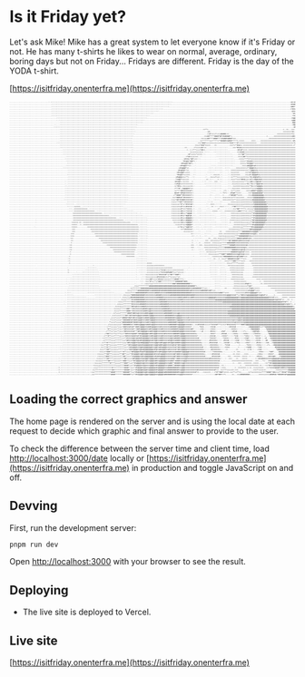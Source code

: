 # Is it Friday yet?

Let's ask Mike! Mike has a great system to let everyone know if it's Friday or not. He has many t-shirts he likes to wear on normal, average, ordinary, boring days but not on Friday... Fridays are different. Friday is the day of the YODA t-shirt.

[https://isitfriday.onenterfra.me](https://isitfriday.onenterfra.me)

<pre style='font-size: 3px;'>
......................................:.:::::::::::::::::::::::::::::::::::::::::::::::::::::::::::::::::::::::::::::::::::::::::::::::::::::::::::::::::::::::-------------------------------------------------------------------------------------------------------------------+#+=#@@@@@@%%%%%#######%@@@@%=-+%@@@%%@@@@%%%%%%%%%%%%%%*###%@@@@@@@@@@@@@@@@@@@@@@@@@@@@@@@@@@@@@@@@@@@@@@@@@@@%%%@@@@%%*====
.........................................:::::::::::::::::::::::::::::::::::::::::::::::::::::::::::::::::::::::::::::::::::::::::::::::::::::::::::::::::::::--------------------------------------------------------------------------------------------------------------------+#%##@@@@@@%%%%%%%###%@@@@@@*--=%@@@@@@@@@@%%%%%%%%%%%%%####%@@@@@@@@@@@@@@@@@@@@@@@@@@@@@@@@@@@@@@@@@@@@@@@@@@%%%%@@@@%%+====
.........................................:::::::::::::::::::::::::::::::::::::::::::::::::::::::::::::::::::::::::::::::::::::::::::::::::::::::::::::::::::----------------------------------------------------------------------------------------------------------------------=##%*@@@@%%@@%%%%%%#%%@@@@@@**@@@%@@@@@@@@@%%%%%%%%%%%@@%###%@@@@@@@@@@@@@@@@@@@@@@@@@@@@@@@@@@@@@@@@@@@@@@@@@@%%##@@@@@%=====
.........................................:::::::::::::::::::::::::::::::::::::::::::::::::::::::::::::::::::::::::::::::::::::::::::::::::::::::::::::----------------------------------------------------------------------------------------------------------------------------=*#%%@@@@%%%%%%%%%%%%%%@@@@@@@@@%*#@@@@@@@@%%%%%%%%%%%@@@###%@@@@@@@@@@@@@@@@@@@@@@@@@@@@@@@@@@@@@@@@@@@@@@@@@@%%#%@@@@@#=====
.........................................:::::::::::::::::::::::::::::::::::::::::::::::::::::::::::::::::::::::::::::::::::::::::::::::::::::::::---------------------------------------------------------------------------------------------------------------------------------+#%%%@@@%%%%%%%%%%%%@@@@@@@#*#%@@@@@@@@@@@@%%%%%%%%%@@@@##%@@@@@@@@@@@@@@@@@@@@@@@@@@@@@@@@@@@@@@@@@@@@@@@@@@@@@@@@@@@%+-====
.........................................::::::::::::::::::::::::::::::::::::::::::::::::::::::::::::::::::::::::::::::::::::::::::::::::::::---------------------------------------------------------------------------------------------------------------------------------------*#%%%@@%%%%%%%%%%@@@@@@@@@@@%=-*@@@@@@@@%%%%%%%%%%%@@@@@@@@@@@@@@@@@@@@@@@@@@@@@@@@@@@@@@@@@@@@@@@@@@@@@@@@@@@@@@@@@@#=-====
.........................................::::::::::::::::::::::::::::::::::::::::::::::::::::::::::::::::::::::::::::::::::::::::::::::::-------------------------------------------------------------------------------------------------------------------------------------------*%%%%%@@%%%%%%%%%@@@@@@@@@@@%=-#@@@%%%#%%%%%%%%%%@@@@@@@@@@@@@@@@@@@@@@@@@@@@@@@@@@@@@@@@@@@@@@@@@@@@@@@@@@@@@@@@@@@%==-=*==
..............................................::::::::::::::::::::::::::::::::::::::::::::::::::::::::::::::::::::::::::::::::::::::::---------------------------------------------------------------------------------------------------------------------------------------------=%@@@%%%%%%%%%%%%%%@@@@@@@@@@##%@@####%%%%%%%%%%%@@@@@@@@@@@@@@@@@@@@@@@@@@@@@@@@@@@@@@@*=#@@@@@@@@@@@@@@@@@@@@@@@@@%+-==+*==
..............................................:.::::::::::::::::::::::::::::::::::::::::::::::::::::::::::::::::::::::::::::::::::::-----------------------------------------------------------------------------------------------------------------------------------------------+@@@@%%%@%%%%%%%##%@@@@@@@@@@@@@@@###%%%%%%%%%%@@@@@@@@@@@@@@@@@@@@@@@@@@@@@@@@@@@@@@@@%==%@@@@@@@@@@@@@@@@@@@@@@@@@*--=+**==
.................................................:::::::::::::::::::::::::::::::::::::::::::::::::::::::::::::::::::::::::::::::::--------------------------------------------------------------------------------------------------------------------------------------------------#@@@@%%%%%%%%%####%@@@@@@@@##@@@@@##%%%%%%%%@@@@@@@@@@@@@@@@@@@@@@@@@@@@@@@@@@@@@@@@@@+-+@@@@@@@@@@@@@@@@@@@@@@@@@#===**#+==
............................................:....::::::::::::::::::::::::::::::::::::::::::::::::::::::::::::::::::::::::::::-------------------------------------------------------------------------------------------------------------------------------------------------------=#@@##%%%%%%%%#####@@@@@@@@@@@@@@@@%%%%%@@@@@@@@@@@@@@##@@@@@@@@@@@@@@@@@@@@@@@@@@@@@*=-+@@@@@@@@%#%@@@@@@@@@@@@@#==-+***===
...........................................:::::::::::::::::::::::::::::::::::::::::::::::::::::::::::::::::::::::::::::::::---------------------------------------------------------------------------------------------------------------------------------------------------------=#%=-+#%%%%%%####*%@@@@@@@@@@@@@@@@%%%@@@@@@@@@@@@@@@@@@@@@@@@@@@@@@@@@@@@@@@@@@@@@@+=-+@@@@@@@#%@%@@@@@@@@@@@@%+==-+*#+===
.................................................:::::::::::::::::::::::::::::::::::::::::::::::::::::::::::::::::::::::::-------------------------------------------------------------------==**+-------------------------------------------------------------------------=--==---=+=-----=#%%%%%####*#@@@@@@@@@*==++++*%%%@@@@@@@@@@@@@@@#@@@@@@@@@@@@@@@@@@@@@@@@@@@@@*==#@@@@@##@%++@@@@@@@@@@@@@@@@@@@#====
.................................................::::::::::::::::::::::::::::::::::::::::::::::::::::::::::::::::::::::::::----------------------------------------------------------------------+#+-----------------------------------------------------------------------========*#=-======+%%%%####**#@@@@@@#=*#*++===+%%@@@@@@@@@@@@@@@@@@@@@@@@@@@@@@@@@@@@@@@@@@@@@%==%@@@%@@%*==%@@@@@@@@@%*==+*#@%#+====
.................................................:::::::::::::::::::::::::::::::::::::::::::::::::::::::::::::::::::::::::-----------------------------------------------------------------------==#*===+*+==+#####+==-----------------------------------------------==============*%+-=======*%%%####***%@@@%@%=%@@@@@@@@@@@@@@@@@@@@@@@@#==#@@@@@@@@@@@@@@@@@@@@@@@@@@@*=#@@@@@%+===*@@@@@@@@@%+=====#%#+=====
.................................................::::::::::::::::::::::::::::::::::::::::::::::::::::::::::::::::::::::::---------------------------------------------------------------------==+##*****####*##*#%#####*+----------------------------------=------=================+##=-=====*%%%%%%####*#@@*+@@**@@@@@@@@@@@@@@@@@@@@@@@@*==*@@@@@@@@@@@@@@@@@@@@@@@@@@+=#@@@@@*====+@@@@@@@@@#======#%#*======
.................................................:::::::::::::::::::::::::::::::::::::::::::::::::::::::::::::::::::::::-------------------------------------------------------------------===+++##****####****#%###%####*===--------------------------------=======================*%*====-+%%%%%%%%####*#@*+%@*+%@@@@@@@@@@@@@@@@@@@@@@@*==+@@@@@@@@@@@@@@@@@@@@@@@@@#=*@@#*#@@+==+%@@@@@@@%+======#%#*=======
.................................................::::::::::::::::::::::::::::::::::::::::::::::::::::::::::::::::::::::-------------------------------------------------------------------=+*******+++*****+**#####%%####*****=-=====-------====-----==============================-=#%*=====*@@@@%%%%%####%@@@#==*@@@@@@@@@@@@@@@@@@@@@@@*==+%@@@@@@@@@@@@@@@@@@@@@@@*========*@@*=%@@@@@@@%+======#%#*========
..............................................::::::::::::::::::::::::::::::::::::::::::::::::::::::::::::::::::::::::::----------------------------------------------------------------==+*###*++++==+++++++========+*#%#****#*+================----================================*%%+====*%@@@@@%%%%%###%@@@#==#@@@@@@@@@@@@@@@@@@@@@@@%+=%@@@@@@@@@@@@@@@@@@@@@#+==========+%@@@@@@@@@@%=====+%%%*=========
.................................................::::::::::::::::::::::::::::::::::::::::::::::::::::::::::::::::::::::::------------------------------------------------------------==++=*#%#*==+==----==-------------==+*+**#%#+=-================================================-=*%%**%@@@#*%@@@@@%%%%%%@@@%#+=#%%@@@@@@@@@@@@@@@@@@@@@#=#@@@@@@@@@@@@@@@@@%#+=============-+@@@@@@@@@@%===-*%%#*==========
.................................................::::::::::::::::::::::::::::::::::::::::::::::::::::::::::::::::::::::::--------------------------------------------------==-------=*+++=+#%*+=---::::::::::::::::::-----===*#%%#+====================================================#%%@@%+====*%@@%%%%%%%%@@%@@%#*%@@@@@@@@@@@@@@@@@@@@@%**@@@##**+=+@@@%#+=================+%@@@@@@@@@@#===#%%#+===========
....................................................::::::::::::::::::::::::::::::::::::::::::::::::::::::::::::::::---::----------------------------------------------------=--=-=***++++*##+=-:::::::::::::::::::::---------=#%%#*+===-===============================================#%%@%%*=====*%@@@@@@@@@%*===+###*******##@@@@@@@@@@%###@@@+======#%=====================#@@@@@@@@@@@+-+%%%#+============
....................................................::::::::::::::::::::::::::::::::::::::::::::::::::::::::::::::::---::-------------------------------------------------------=+++===++++++-:::::....::::::::::::::::-------===#%##+===================================================#%%%@@@@#====+%@@@@@@@@@#===============%%*#@@@%%%##**@@@+======+%*=====================+=+@@@@@@@%+%%%%*==============
....................................................::::::::::::::::::::::::::::::::::::::::::::::::::::::::::::::::---:------------------------------------------------------=#*++==+*+====-::...........:::::::::::::::------===*@#**===================================================#%%%@@@@*=====+#@@@@@@@@%==============%#============%@@*=======%@%%%+===================+@@@@@@@@@%%*================
.......................................................::::::::::::::::::::::::::::::::::::::::::::::::::::::::::::::::-----------------------------------------------------=*%#=++++===--::..............::::::::::::::::-----====+##**+==================================================*%%%@@@%=====+@@##@@@@@@@*============%*============#@@#+#%@@@@@@@@@+===================+@@@@@@%%%*==================
......................................................:::::::::::::::::::::::::::::::::::::::::::::::::::::::::::::::::---------------------------------------------------=#%%%+*##*+==:::..................:::::::::::::::-----====+****%*=================================================+#%%@@@*===#@%+===+#@@@@@@@@@@@@@%+=+%*============*@@%*@@@@@@@@@@@*===================*@@@@%%%%*===================
.......................................................::::::::::::::::::::::::::::::::::::::::::::::::::::::::::::::::--------------------------------------------------*#%@@%*###*=-:......................:::::::::::::::-----====+**#%@%#=================================================#%%%@@**@@#========+++#@@@@@@@@@#=*%+============+@@@+%@@@@@@@@@@*===================#@%%%#%#=====================
........................................................:::::::::::::::::::::::::::::::::::::::::::::::::::::::::::::::------------------------------------------------=#%%@@%*##*+--:.....................:::::::::::::::::-----====++*#%@@@%*================================================+#%%@@@@+=============%@@@@@@@@%+%#==============+++=*@@@@@@@@@@*==================+######+======================
.......................................................::::::::::::::::::::::::::::::::::::::::::::::::::::::::::::::::-----------------------------------------------+#%%@@%**+=----:...............::::--:::::::::::::::---------====+##@@@%%#=================================================+#%%%@@%+===========+@@@@@@@@@%@*===============+++=%@@@@@@@@@*===+*#%%==========*#*##+========================
....................................................:::::::::::::::::::::::::::::::::::::::::::::::::::::::::::::::::::----------------------------------------------+#%@@@#*+=------:............:::::-::::::::..:::::------===++=====+**#@@@%%%+=================================================+#%%%@@@%*=========*@@@@@@@@@%+===============+++=*@@@@@@@@@@@@@@@@@#=========+*#*+==========================
.........................................................::::::::::::::::::::::::::::::::::::::::::::::::::::::::::::::---------------------------------------------+#%@@%#**+=-----::............::::::::::::::...:::--============+===+**%@@@%%%+==================================================+###%%%@@%+=======*@@@@@@@@*================+++==%@@@@@@@@@@@@@@@#=========*#+=============================
.........................................................::::::::::::::::::::::::::::::::::::::::::::::::::::::::::::::--------------------------------------------=#%%@@#*+====----::...........:::::::-----:::.....:--=+++====------===*#*%@@@%%%+===================================================+####%%%+========+@@@@@@@@%%%%%%%%#========++==*@@@@@@@@@@@@%%#=======+*+================================
........................................................:::::::::::::::::::::::::::::::::::::::::::::::::::::::::::------------------------------------------------*#%@@%*++++==---:::..........:---::-==++==-::.....::-=+++=====-----==++#*+#@@@#%%+=====================================================*###%#+========+%@@@@@@@@@@@@@@@========++===#@@@@@@%%@@@%*===========================================
.........................................................:::::::::::::::::::::::::::::::::::::::::::::::::::::::::::::--------------------------------------------+#%@@@+=++**=---:::..........::---=++++*++=-::.....::-=+****++++++====++*#+=#@@%#%%+=======================================================+*##+=========*@@@@@@@@@@@@@%========++===+%%%%%@@@@@#=============================================
.........................................................:::::::::::::::::::::::::::::::::::::::::::::::::::::::::::::--------------------------------------------*%%@@*=+++++=-----:..........-+=-::::----=-:::.....::-=+++**+==*##%#+++++#*==#@@%#%#===========================================================+*#*+=======#@%%%%%%%%%@%========+++===+@@@@@@%*===============================================
......................................................:..::::::::::::::::::::::::::::::::::::::::::::::::::::::::::----------------------------------------------=#%%@%=-=++===---=-........:-::..::::--===--:::.....:::-=++++++====+***+++##==+%@@%#%*========================================================================+#%%%######========+++====+#**+==================================================
......................................................:..::::::::::::::::::::::::::::::::::::::::::::::::::::::::::----------------------------------------------=+#%@%+===========-:.........::::::::::::::::.......:::-=+++=+++++++++*#++*#+==*@@@%%#============================================================================+*##%%*========+**===========================================================
......................................................::.::::::::::::::::::::::::::::::::::::::::::::::::::::::::::----------------------------------------------=+*#%%+-==+++++===-:...........:::::::::::::::......:::--=++=====+++++==+**#+===%@@@@%+=========================================================================================#%@@#==========================================================
......................................................:::::::::::::::::::::::::::::::::::::::::::::::::::::::::::::----------------------------------------------=***#*-+%@@@@%%*+=-.................::::::::::......:::-==+++===-=========**+===%@@@@%+=========================================================================================#@@@#==========================================================
......................................................:::::::::::::::::::::::::::::::::::::::::::::::::::::::::::::----------------------------------------------=+****##%%%%%%%#*=-.................::::----:..-+*+-:--=+**++===------====+####*%@@@@%+=============================================================================================+==========================================================
......................................................::::::::::::::::::::::::::::::::::::::::::::::::::::::::::::-----------------------------------------------#@%#**##%@%%%%%%+=:................:::------::-*%*=::-+#%@#**+===-------===*@@@@@@@@@@*=============================================================================================+==========================================================
......................................................::::::::::::::::::::::::::::::::::::::::::::::::::::::::::::::--------------------------------------------+**####**#%%%%%%%*+:...............:::---::::---=-----=*##%##**+===------==++#@@@@@@@@@@+============================================================================================++=========================================================
......................................................::::::::::::::::::::::::::::::::::::::::::::::::::::::::::::::-------------------------------------------=++*###%#**#%%%%%%*+:...............:----::::::--==+++===++***+++++===---===++*@@@@@@@@@@%=============================================================================================+=========================================================
.....................................................:::::::::::::::::::::::::::::::::::::::::::::::::::::::::::::::------------------------------------------=+++*##*#%###%%%%%%#=:..............:----::::::---===++=====+**++++++========++#@@@@@@@@@@@*============================================================================================+=========================================================
........................................................:::::::::::::::::::::::::::::::::::::::::::::::::::::::::::-------------------------------------------=++++***##***#%%%%%%=:.............:::-=-------:::--------===+++++++++======+++*@@@@@@@@@@@@%+==========================================================================================+=========================================-=====------====
.......................................................::::::::--::::::::::::::::::::::::::::::::::::::::::::::::---------------------------------------------=+++++++*#*++*#%%%%#=:............::--====-::::::------==++++++++++++++=====++++%@@@@@@@@@@@@*==========================================================================================++=======================================-------------====
........................................................::::::-=+====---:::::::::::::::::::::::::::::::::::::::-----------------------------------------------=+++++==+#*==+#%%%%#-::...........::---==-::::-==+=:::::---=*##*******++====++++#@@@@@@@@@@@@#=========================================================================================+#%#+====================================---==---------====
..........................................................:::.-=============--:::::::::::::::::::::::::::::::::::::-------------------------------------------+++++++++#*===*%%%%%-::...:::......::--------=*-.....:.::::-==+*##******=-==++++*@@@@@@@@@@@@#========================================================================================+%%%@%=============================================-=---====
..........................................................::::-====================--::::::::::::::::::::::::::::::::::::-------------------------------------=++++++++##+==*%%%%#-::..:::::....::::--=====-::::--===========++###****+=-===+**%@@@@@@@@@@@#=========================================================================================*%@%+============================================------====
.............................................................:============================--:::::::::::::::::::::::::::::::::--:------------------------------=++++++++##+++*%@@@#-::..:::::::::::::---:......:::::-----====++++++===++====+**#%@@@@@@@@@@@*===================================================================================================================================-===----------===
.............................................................:===================================--:::::::::::::::::::::::::::::::----------------------------=++++++++#%++*#@@%@%-:::...:::::::::::::::......:::::-----==+==++++++======+++**#%@@@@@@@@@@@*===================================================================================================================================-===----------===
.............................................................-==========================================---:::::::::::::::::::::::::::------------------------=++++++++#%+++#@@@@%=:::::::::::::::::::::::....::::::----=====+++++++=====+++**#%@@@@@@@@@@%+==============================================================================================================================-======------------===
.........................:...................................-=================================================--::::::::::::::::::::::------------------------=++=++==##+++#@@@@%+:::::..::::::::::::::......:::::::--=====+++++++======+++*##%@@@@@@@@@@#======================================================================================================================================------------===
.........................:..................................:======-==--=========================================++===--::::::::::::::--------------------------=++++++%#+++%@@@@%*-:::::.:::::::::.::::::.....::::::--=---===+====++++++++**##%@@@@@@@@@%+============================================================================================================================---=======------------===
............................................................:=====---=--=====================================================--:::::::----------------------------=++++%*+++%@@@@%*--::::::---:::::::::::::::::::::::------=======++++++*****#%@@@@@@@@@%*=============================================================================================================================---------=------------===
........................:...................................:=====----------==================================================-:::::::------------------------------=+*#+++*%@@%%%*---:::--:-:::::::::---::::::::::::-----=======+++********#%%@@@@@@@@%+==============================================================================================================================--==-=====-------------==
............................................................-===---------------===============================================-:::::::---------------------------------=+**#%%%%%%*-:-:::--::-:--:::::----------------========+++*********###%@@@@@@@#+================================================================================================================================---==------------------==
............................................................-===----------------==============================================:::::::::-----------------------------------=+++++++=:----::------:::::--------==----=========+++****########%%%@@@@%*===================================================================================================================================-====------------------==
............................................................===--------------------==========================================-:::::::::------------------------------------------==:::::::----::::::--------====-==========++++**#########%%%%@@%+-======================================================================================================================================----------------------=
...........................................................:===---------------------=========================================-:::::::::-------------------------------------------=::-::-::---:::----::-----=++==+++++++++++****#########%%%+===========================================================================================================================================-----------------------=
...........................................................:==-------------------------======================================-.::::::::--------------------------------------------:.:::::::------==---===-==+++++******+*****####%%####%%#+=-=========================================================================================================================================------------------------=
...........................................................-==---------------------------====================================-::::::::--------------------------------------------=-.:-:-------===--===+===++*********##*#####%%##%%%%%%%#+============================================================================================================================================------------------------=
...........................................................-=------------------------------==================================-::::::::--------------------------------------------=-..:--=----======--===++++++*****########%%%%%%%%%%%%%+====================================================================================================================================----=====-------------------------
..........................................................:==----------------------------------=============================-:::::::::-------------------------------------------===..::-===--=++++=======+++++********#####%%%%%%%%%%%#+=====================================================================================================================================------===------------------------=
..........................................................:==-------------------------------------==========================-:::::::::-------------------------------------------===...:::----===++++=====++******###########%%%%%%%%@%+-================================================================================================================================--------------------------------------=
..........................................................:==----------------------------------------======================--:::::::::--------------------------------------------=-:...:::::--==++++++++****************#####%%%%@%%#+==================================================================================================================================-------------------------------------==
..........................................................-=------------------------------------------====================---:::::::::----------------------------------------------.....:::::--===+++++++**************######%%@@%%#*====--========================================================================================================================-=----------------------------------------==
..........................................................-=-------------------------------------------------=============---:::::::::----------------------------------------------.....::::::::-==++++++++***###**#####%%%%%%@@%%%#+====--========================================================================================================================------------------------------------------==
..........................................................=-------------------------------------------------------========---.::::::::---------------------------------------------:......:::::::::---=+===+++++*########%%%%%@%%###*===---========================================================================================================================-------------------------------------------==
.........................................................:=-----------------------------------------------------------------::::::::::---------------------------------------------..............::::--==---=--=+++**#####%%%%##****+==------======================================================================================================================--------------------------------------------=
.........................................................:=-----------------------------------------------------------------::::::::::--------------------------------------------:...............::::::---::::---==++****###*****++==----==========================================================================================================================--------------------------------------------
.........................................................-=-----------------------------------------------------------------:::::::::-=====--------------------------------------:..................::::::::::::::--==+++******+++++=-------=======================================================================================================================---------------------------------------------
.......................... ..............................------------------------::-----------------------------------------:::::::::-++++++++=========--------------------------..................:::::::::::::::---===++++++++++++=--------==================================================================================================================-------------------------------------------------
........................................................:-------------------:::::::::---------------------------------------:::::::::-+++++++++++++++++++======----------------:...................:::::::::..::::-----====+++++++++=---------================================================================================================================--------------------------------------------------
........................................................:=----------------::::::::::::-------------------------------------:..:::::::-+++++++++++++*%%%#++++++++==========---:.....................::::::::..::::::----=====++++++++=---------================================================================================================================--------------------------------------------------
........................................................:=-------:-----::::::::::::::::------------------------------------:..:::::::-+++++++++++++*%%%%%##%###*+++*+=+++=-:.......................::::::::..:::::::----======++++++----------================================================================================================================--------------------------------------------------
........................................................-----:-::::::::::::::::::::::::------------------------------------:...::::::=+++++++++++*#%%%%%#*++*##***###*=-:...........................:::::::...::::::-----======+++++----------================================================================================================================--------------------------------------------------
........................................................-----:::::::::::::::::::::::::::-----------------------------------:.....::::=++++++++++#%%%%%#+==+**+=++++*+=:.............................::::::::::::::::-----=====++++++---------=================================================================================================================--------------------------------------------------
.......................................................:---:::::::::::::::::::::::::::::-----------------------------------:.:..:::::=+++##*++++*#%%%%*=+==++****####****+-:..........................::::::::::::::----======++++++=------------====-====================================================================================================-----------------------------------------------------=
.......................................................:---:::::::::::::::::::::::::::::-----------------------------------....::::.:=++*#*++**+*###**************#######*###+-.........................::::::--:::--------====++++++==-------------=---==============================================================================================-==------------------------------------------------------=
.......................................................:--:::::::::::::::::::::::::::::-----------------------------------:.....:::-=+++*+++*******************###*#############*=:.....................:::::--------------====+++++++#%@%*=---------==-=============================================================================================-----------------------------------------------------------
.......................................................---:::::::::::::::::::::::::::::-----------------------------------==++**********#####################################%#######*=-:...............::::::-------------===++++++++++*%@%*---------------=======================================================================================-------------------------------------------------------------
.......................................................--:::::::::::::::::::::::::::::::------------------------------=+********################################################%%%########***++=-:.....:::::-----==------=====++++++++++*%%@%+=====-----------=================================================================================----------------------------------------------------------------
.......................................................-::::::::::::::::::::::::::::::::::::::::::-----------------=+++******###########%%%########%###########################%##%%%%%%%%%######%%##*++=--:::--------------============+#%@@@#*++==---------------=============================================================================-====-----------------------------------------------------------
......................................................:-::::................::::::::::::::::::::::::::-----------=++++*****###########%%%%%%%%####%%%%%%%########################%%%%%%%%%%%%%%%%%%%%%%%%%%%%###**+===-------========+#%%%%@@@@@@%*+==---------------==================================================================================----------==---------------------------------------------
......................................................:-::::::.....................:::::::::::::::::::::::::::-==+++++*#############%%%%%%%%%%%#####%%%%%%%%%########################%%%%%%%%%%%%%%%%%%%%%%%%%%%%%%%@@@@%%%%#**++*##%%%%@@@@@@@@@@%%%@@%#*+=------=-------==================================================================-----============---------------------------------------------------
......................................................--:::::::::::::::::::.........:::::::::::::::::::::::::-=++++*++##%##########%%%%%%%%%%%%%######%%%%%%%%%%%%%%%###%%###%%%%###%%%%%%%%%%%%%%@@@@@@@%%%%%%%%%%@@@@@@@@@@@@%%%@@@@@@@@@@@@@@@@@@@@@@@@@@@%%%%#*+==----=====--====================================================================-----------------------------------------------------------
......................................................--:::::::::::::::::::::::::::::::::::::::::::::::::::--=++++*****#%%##########%%%%%%%%%%%%%%######%%%%%%%%%%%%%%###%%%%%%%%%%%%%%%%%%%%%%%%%%%%%%%%@@@@@@@@@@@@@@@@@@@@@@@@@@@@@@@@@@@@@@@@@@@@@@@@@@@@@@@@@%%@@%%#*+=---==--=-----=================================================----------------------------------------------------------------------
.....................................................:--::::::::::::::::::::::::::::::::::::::::::::::::::===++********#%%%%#########%%%%%%%%%%%%%%#######%%%%%%%%%%%%%%#%%%%%%%%%%%%%%%%%%%%%%%%%%%%%%%%%%%%%%%@@@@@@@@@@@@@@@@@@@@@@@@@@@@@@@@@@@@@@@@@@@@@@@@@@@@@@@@@@%%%#*=--=---------=========================+============-==---------------------------------------------------------------------------
.....................................................:--::::::::::::::::::::::::::::::::::::::::::::::::-+==+++********#%%%%%%%######%%%%%%%%%%%%%%########%%%%%%%%%%%%%%%%%%%%%%%%%%%%%%%%%%%%%%%%%%%%%%%%%%%%%%%%%%%%%%@@@@@@@@@@@@@@@@@@@@@@@@@@@@@@@@@@@@@@@@@@@@@@@@@@@%%%@%%*=--=--------=====--===============+============-==---------------------------------------------------------------------------
.....................................................---::::::::::::::::::::::::::::::::::::::::::::::-=+==++++********##%%@%%%%%####%%%%%%%%%%%%%%%#######%%%%%%%%%%%%%%%%%%%%%%%%%%%%%%%%%%%%%%%%%%%%%%%%%%%%%%%%%%%%@@@@@@@@@@@@@@@@@@@@@@@@@@@@@@@@@@@@@@@@@@@@@@@@@@@@@@@@@@@@@%+-=-----------=---===============+=========----=----------------------------------------------------------------------:::--
.....................................................--:::::::::::::::::::::::::::::::::::::::::::::::=+===+******###***#%%%%%%%%%####%%@@%%%%%%%%%%%#######%%%%%%%%%%%%%%%%%%%%%%%%%%%%%%%%%%%%%%%%%%%%%%%%%%%%%%%%%%%%%@@@@@@@@@@@@@@@@@@@@@@@@@@@@@@@@@@@@@@@@@@@@@@@@@@@@@@@@@@@@@*=------------------=-==========+=========----=----------------------------------------------------------------------:::::
.....................................................--::::::::::::::::::::::::::::::::::::::::::::::-=++++*******####**#%%%%%%%%%%###%%@@%%%%%%%%%%%%########%%%%%%%%%%%%%%%%%%%%%%%%%%%%%%%%%%%%%%%%%%%%%%%%%%%%%%%@@@@@@@@@@@@@@@@@@@@@@@@@@@@@@@@@@@@@@@@@@@@@@@@@@@@@@@@@@@@@@@@@@#=----------------------=================----==---------------------------------------------------------------------:::::
....................................................:--:::::::::::::::::::::::::::::::::::::::::::::-=+*++=+*******####*###%%@%%%%%%###%@@@@%%%%%%%%%%%########%%%%%@@%%%%%%%%%%%%%%%%%%%%%%%%%%%%%%%%%%%%%%%%%%%%%%%@@@@@@@@@@@@@@@@@@@@@@@@@@@@@@@@@@@@@@@@@@@@@@@@@@@@@@@@@@@@@@@@@@@#------------------------=======-=======-----=---------------------------------------------------------------------:::::
....................................................:-:::::::::::::::::::::::::::::::::::::::::::::-+=+*++=+*****##**##*#%#%%@@@%%%####%%@@@@%%%%%%%%%%%########%%%@@@@@%%%%%%%%%%%%%%%%%%%%%%%%%%%%%%%%%%%%%%%%%%%%%%%@@@@@@@@@@@@@@@@@@@@@@@@@@@@@@@@@@@@@@@@@@@@@@@@@@@@@@@@@@@@@@@@@@*-------------------------=====-=======-----=--------------------------------------------------------------------::::::
....................................................--::::::::::::::::::::::::::::::::::::::::::::-++=+*++=+**#####*###*##%%%%@@@%%%####%@@@@@%%%%%%%%%%#########%%@@@@@%%%%%%#%%%%%%%%%%%%%%%%%%%%%%%%%%%%%%%%%%%%%%%%%%%%%%%%@@@%%@@@@@@@@@@@@@@@@@@@@@@@@@@@@@@@@@@@@@@@@@@@@@@@@@@@@@@+-------------------------============-----=---------------------------------------------------------------------:::::
....................................................--:::::::::::::::::::::::::::::::::::::::::::-**+=+*++=++**#######%#*###%%@@@%%%%###%%@@@@%%%%%%%%%%%%#######%%%@@@@@%%%%%%#%%%%%%%%%%%%%%%%%%%%%%%%%%%%%%%%%%%%%%%%%%@%%%%@@@%%@@@@@@@@@@@@@@@@@@@@@@@@@@@@@@@@@@@@@@@@@@@@@@@@@@@@@@#=-------------------------====-======-----=-----------------------------------------------:::::::::::::---------:::::
....................................................--::::::::::::::::::::::::::::::::::::::::::-**++=+*+++++*##########*####%%@@%%%%%##%%%@@@%%%%%%%%%%%%%########%%@@@@@%%%%%%%%%%%%%%%%%%%%%%%%%%%%%%%%%%%%%%%%%%%%%%%%%%@%%%%%%%%@@@@@@@@@@@@@@@@@@@@@@@@@@@@@@@@@@@@@@@@@@@@@@@@@@@@@@#=-------------------------===-======---------------------------------------------::::---::::::::::::::::-------:::::
...................................................:--:::::::::::::::::::::::::::::::::::::::::-+*+++++++++++**#######%%**###%%@@@@@%%###%%@@@%%%%%%%%%%%%%%#######%%@@@@@@%%%%%#+=--==+#%%%%#+++++=*%%%%%#***++==+*#%%%%%%%%*****###%%@@@@@@@@@@@@@@@@@@@@@@@@@@@@@@@@@@@@@@@@@@@@@@@@@@@@@+------------------------=-==-======---------------------------------------------::::::::::::::::::::::::------:::::
...................................................:-::::::::::::::::::::::::::::::::::::::::::+***++++++*++++*###%%%#%%#**###%%@@@@%%%###%@@@@%%%%#%%%%%%%%%######%%@@@@@%%%%%%%*-:::::-*%%%=.:::::=%%%#-::::::::::::=#%%%%#-::::::::---+#@@@@@@@@#+++**%@@@@@@@@@@@@@@@@@@@@@@@@@@@@@@@@@@%=--------------------------==-====-----------------------------------:::::---::::::::::::::::::::::::::::-----:::::
...................................................--:::::::::::::::::::::::::::::::::::::::::-*#**++++++**+++**##%%%%%%#***###%@@@@@%%%##%%@@@@%%%%##%%%%%%%%######%%@@@@%%%%%%%##*::::::+%%=::::::+%%%=:::::::::::::::+%%%%+:::::-----:::=#@@@@@@#------*@@@@@@@@@@@@@@@@@@@@@@@@@@@@@@@@@@*--------------------------==-====-------------------------------::::::::::::::::::::::::::::::::::::::::::::::::::
...................................................--::::::::::::::::::::::::::::::::::::::::-+****++*+++**++++*##%%%%%%%#***##%%@@@@@%%%##%%@@@%%%%%##%%%%%%%%######%@@@@%%%%%%%%%%#=:::::+#-::::::#%%%=::--:-#%#*-:::::=#%%#-:::::=*+-:--::+@@%%@%-:-----*@@@@@@@@@@@@@@@@@@@@@@@@@@@@@@@@@@*--------------------------=-===-------------------------:::::::::::::::::::::::::::::::::::::::::::::::::::::::::
...................................................--:::::::::::::::::::::::::::::::::::::::-+*##**++**++***+++**##%%%%%@%##**##%@@@@@@%%##%%@@@%%%%%%%#%%%%%%%%#####%%@@@@%%%%%%%%%%%+:::::-::::::-%%%%*:::::-#%%%#-:::::+%%%+:::::=%%%=:::::+%%%%%=:------*@@@@@@@@@@@@@@@@@@@@@@@@@@@@@@@@@@+-------------------------=--==----------------------::::::::::::::::::::::::::::::::::::::::::::::::::::::::::::
..................................................:--:::::::::::::::::::::::::::::::::::::::+***#**+++*****+++++*##%%%%%@%#%%#*#%%@@@@@%%%##%@@@%%%%##%%%%%%%@%%%####%%@@@@@%%%%%%%%%%%*:::::::::::+%%%%#-:::--=%%%%*::::::*%%#-:::::*%%%=::::-*%%%%*::--+---*@@@@@@@@@@@@@@@@@@@@@@@@@@@@@@@@@%=------------------------==-==-------------------:::::::::::::::::::::::::::::::::::::::::::::::::::::::::::::::
..................................................:-:::::::::::::::::::::::::::::::::::::::=+******+++*******+++**#%%%%%@@%%@%###%@@@@@@%%%#%@@@%%%###%%%%%%%@@%%#####%%@@@@%%%%%%%%%%%%#-.::::::::*%%%%%*:::---*%%%%=:::-:-#%%+:::::=%%@*:::::-%%%%#-:--+#---+@@@@@@@@@@@@@@@@@@@@@@@@@@@@@@@@@*-------------------------=-===------------------:::::::::::::::::::::::::::::::::::::::::::::::::::::::::::::::
..................................................:-::::::::::::::::::::::::::::::::::::::-++******++++*******+++*##%%%%@@@%%@%##%@@@@@@@%%#%%@@%%%###%%%%%#%@@%%%####%%@@@@%%%%%%%%%%%%%%=:::::::-#%%%%%%=::::--#%%%#-:::::+%%#-:::::*%%%=:::::+%%%%-::--##---+%@@@@@@@@@@@@@@@@@@@@@@@@@@@@@@@@+------------------------=--==---------::-----:::::::::::::::::::::::::::::::::::::::::::::::::::::::::::::::::
..................................................--:::::::::::::::::::::::::::::::::::::-=+***#***++++*******++++*##%%%@@@%%%@%##@@@@@@%%%%%%@@@%%##%@@@%%#%%@@%%####%%@@@@%%%%%%%%%%%%%%%+::::::-#%%%%%%#-:::--+%%%#=:::--=*%%+:::::=%%%*:::::-#%%%=::::+%#---=%@@@@@@@@@@@@@@@@@@@@@@@@@@@@@@@%=-----------------------=--==-----::---:::::::::::::::::::::::::::::::::::::::::::::::::::::::::::::::::::::::
..................................................--:::::::::::::::::::::::::::::::::::::=++***#**+++++++******+++**##%%@@@@%%@@%#%@@@@@@%@%%%@@@%###%@@@%%%%%%@%%#*##%%@@@@%%%%%%%%%%%%%%%%-::::::+%%%%%%%+::::--*%%%#---------=------*%%%=:::::=%%%+::::-+*+---=#@@@@@@@@@@@@@@@@@@@@@@@@@@@@@@@*---------------------------=-----:::--:::::::::::::::::::::::::::::::::::::::::::::::::::::::::::::::::::::::
.................................................:-:::::::::::::::::::::::::::::::::::::-=++***#***++++++*******+++**##%@@@@%%%@@#%@@@@@@@@%%%@@%%##%@@@@%%%%%%%%%#*##%%@@@@%%%%%%%%%%%%%%%%#::::.::#%%%%%%%=::::-=%%%+--------=-----::=%###-:::--*%%#-:::---------#@@@@@@@@@@@@@@@@@@@@@@@@@@@@@@%=-----------------------=--=-----:::--:::::::::::::::::::::::::::::::::::::::::::::::::::::::::::::::::::::::
.................................................:-::::::::::::::::::::::::::::::::::::-=+++***##**+++++++******++++*##%%@@@@%%@@%#@@@@@@@@@%#%@%%##%@@@%%%#%%%%%%#*##%%@@@@@%%%%%%%%%%%%%%%%+:::::.=#%%%%%%%=:::--==--------==------=--==*#-::---+%%#-:::::--------*@@@@@@@@@@@@@@@@@@@@@@@@@@@@@@#-----------------------=--------:::--:::::::::::::::::::::::::::::::::::::::::::::::::::::::::::::::::::::::
..................................................:-::::::::::::::::::::::::::::::::::::==+++**###**++++++++***#**++++*##%@@@@%#%@%#%@@@@@@@@%#%%%##%@@@@%%%#%%%%%#####%%@@@@@@%%%%%%%%%%%%%%%#-::::::*%%%%%%%%+-:------:--=--===------------::----=%%%=::::-*%##*----+@@@@@@@@@@@@@@@@@@@@@@@@@@@@@@+----------------------=--------:::--::::::::::::::::::::::::::::::::::::::::::::::::::::::::::::::::::::::
.................................................--:::::::::::::::::::::::::::::::::::==++++***##***+++++++***##**+++**#%%@@@@%%@@%%@@@@@@@@%#%%%#%%@@@@%%%%%%%%##*###%%%%@@@@%%%%%%%%%%%%%%%%+..::::=#%%%%%#-:-::--------==-==+=----====---------+%%%+:::::+%%%%*----+@@@@@@@@@@@@@@@@@@@@@@@@@@@@@#--------------------------------:::-:::::::::::::::::::::::::::::::::::::::::::::::::::::::::::::::::::::::
.................................................--::::::::::::::::::::::::::::::::::-=+++++**###***++++++++***##**+++**#%@@@@@%%@%%@@@@@@@@%%#%##%@@@@@%%%%%%%%##*###%%%%%@@@%%%%%%%%%%%%%%%%#-:----=#%%%%%#=-------===---======--=====--=-:----=#%%%+.:---=#%%%@#=---+%@@@@@@@@@@@@@@@@@@@@@@@@@@@@*----------------------=--------:::-:::::::::::::::::::::::::::::::::::::::::::::::::::::::::::::::::::::::
................................................:--:::::::::::::::::::::::::::::::::-=+++++****##****+++++++****##*++++*##%@@@@%%%@%@@@%%@@@@%##%%%@@@@@%%%%%%###**###%%%%%@@%%%%%%%%%%%%%%%%%%%%%%#%%%%%%%%%+::--::--===----==----=====--------=-=#%%###%%%%%%%@@@@@@@%@@@@@@@@@@@@@@@@@@@@@@@@@@@@@@#---------------------=--------:::-:::::::::::::::::::::::::::::::::::::::::::::::::::::::::::::::::::::::
................................................:-::::::::::::::::::::::::::::::::::=++++++*****##****++++++***###**+++**#%%@@@@%%@%%@%%%@@@@%##%%@@@@@@%%%%%###**####%%%%@@@%%%%%%%%%%%%%%%%%%%%%%%%%%%%%%%#-:--:-------====================---===----*+:--+%%%@@@@@@@@@@@@@@@@@@@@@@@@@@@@@@@@@@@@@@@#-----------------------------:::--::::::::::::::::::::::::::::::::::::::::::::::::::::::::::::::::::::::
................................................--:::::::::::::::::::::::::::::::::=++++++********#****+++++****###**+++**#%@@@@%%@@%%%%%@@@@%##%%@@@@@@%%%%###**#####%%%@@%%%%%%%%%%%%%%%%%%%%%%%%%%%%%%%%%+:------------=----===---=======--=====------:==**#%%@@@@@@@@@@@@@@@@@@@@@@@@@@@@@@@@@@@@@@@*--------------------=-------:::--::::::::::::::::::::::::::::::::::::::::::::::::::::::::::::::::::::::
................................................--::::::::::::::::::::::::::::::::=++++++***************++++****####*+++**#%@@@@%%%@@%%%%@@@@%%#%@@@@@@%%%%####**#####%%@@@%%%%%%%%%%%%%%%%%%%%%%%%%%%%%%%%%=.-==-:--------------=----=============-==-:::=+*#%%%%@@@@@@@@@@@@@@@@@@@@@@@@@@@@@@@@@@@@@@@*-------------------=-------:::--::::::::::::::::::::::::::::::::::::::::::::::::::::::::::::::::::::::
...............................................:=-:::::::::::::::::::::::::::::::-++++**************#***********####**+++**#%@@@@%%@@%%%@@@@@@%#%@@@@@@%%%###########%%%@@@%%%%%%%%%%%%%%%%%%%%%%%%%%%%%%%%#::-====---------=--========-=-==--=++====+==---=+*%%%%%@@@@%%###%%%%@@@@@@@@@@@@@@@@@@@@@@@@@@+--------------------------::::-::::::::::::::::::::::::::::::::::::::::::::::::::::::::::::::::::::::
...............................................:=-::::::::::::::::::::::::::::::-=++****************##**********#####*+++**#%@@@@@%@@@%%@@@@@@%#%@@@@@%%%%###########%%@@@@%%%%%%%%%%%%#%%%%%%%%%%%%%%%%#*+=--=++***+++++==-===-----=-:::-----==+**+++++==-----:----=====+*****+#@@@@@@@@@@@@@@@@@@@@@@@@@%=--------------------------:::-::::::::::::::::::::::::::::::::::::::::::::::::::::::::::::::::::::::
...............................................-=-:::::::::::::::::::::::::.:.::=++****************####********######**+++*#%@@@@@%%@@%%@@@@@@%#%@@@@@%##############%%@@@%%%%%%%%%%%#*==----=++++==--:.=*#**###*+====-+++**++**==-------=+*++======++*****####**##+=++***#%%#**#%@@@@@@@@@@@@@@@@@@@@@@@@@%=-----------------=-------:::-::::::::::::::::::::::::::::::::::::::::::::::::::::::::::::::::::::::
...............................................:-::::::::::::::::::::::::::::::-+++****************####********#######*++**#%%@@@@%%@@@%%@@@@@%%%@@@@@%###########%%%%@@@%%%%%%%%%*-:::::-------::::::::+##*##%*+*=------==---==+#########+--------=====++===+####%#+*#####%%#%@@@@@@@@@@@@@@@@@@@@@@@@@@@@@%=------------------------:::-::::::::::::::::::::::::::::::::::::::::::::::::::::::::::::::::::::::
</pre>

## Loading the correct graphics and answer

The home page is rendered on the server and is using the local date at each request to decide which graphic and final answer to provide to the user.

To check the difference between the server time and client time, load [http://localhost:3000/date](http://localhost:3000/date) locally or [https://isitfriday.onenterfra.me](https://isitfriday.onenterfra.me) in production and toggle JavaScript on and off.

## Devving

First, run the development server:

```bash
pnpm run dev
```

Open [http://localhost:3000](http://localhost:3000) with your browser to see the result.

## Deploying

- The live site is deployed to Vercel.

## Live site

[https://isitfriday.onenterfra.me](https://isitfriday.onenterfra.me)
